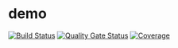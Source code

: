 # demo

[![Build Status](https://travis-ci.org/octopus-prime/demo.svg?branch=master)](https://travis-ci.org/octopus-prime/demo)
[![Quality Gate Status](https://sonarcloud.io/api/project_badges/measure?project=octopus-prime_demo&metric=alert_status)](https://sonarcloud.io/dashboard?id=octopus-prime_demo)
[![Coverage](https://sonarcloud.io/api/project_badges/measure?project=octopus-prime_demo&metric=coverage)](https://sonarcloud.io/dashboard?id=octopus-prime_demo)
